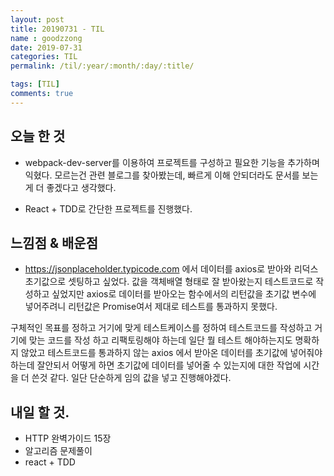 ```yaml
---
layout: post
title: 20190731 - TIL
name : goodzzong
date: 2019-07-31
categories: TIL
permalink: /til/:year/:month/:day/:title/

tags: [TIL]
comments: true
---
```


## 오늘 한 것

- webpack-dev-server를 이용하여 프로젝트를 구성하고 필요한 기능을 추가하며 익혔다. 
 모르는건 관련 블로그를 찾아봤는데, 빠르게 이해 안되더라도 문서를 보는게 더 좋겠다고 생각했다.

- React + TDD로 간단한 프로젝트를 진행했다. 

## 느낌점 & 배운점
- https://jsonplaceholder.typicode.com 에서 데이터를 axios로 받아와 리덕스 초기값으로 셋팅하고 싶었다.
값을 객체배열 형태로 잘 받아왔는지 테스트코드로 작성하고 싶었지만 axios로 데이터를 받아오는 함수에서의 
리턴값을 초기값 변수에 넣어주려니 리턴값은 Promise여서 제대로 테스트를 통과하지 못했다.

구체적인 목표를 정하고 거기에 맞게 테스트케이스를 정하여 테스트코드를 작성하고 거기에 맞는 코드를 작성
하고 리팩토링해야 하는데 일단 뭘 테스트 해야하는지도 명확하지 않았고 테스트코드를 통과하지 않는 axios
에서 받아온 데이터를 초기값에 넣어줘야 하는데 잘안되서 어떻게 하면 초기값에 데이터를 넣어줄 수 있는지에
대한 작업에 시간을 더 쓴것 같다.
일단 단순하게 임의 값을 넣고 진행해야겠다.

  
## 내일 할 것.

- HTTP 완벽가이드 15장 
- 알고리즘 문제풀이
- react + TDD

